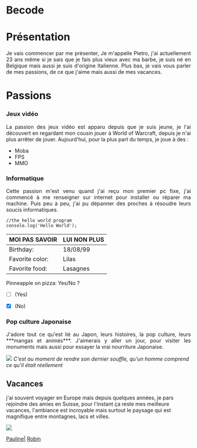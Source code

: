 # Becode

# Présentation #
<div align="justify"> Je vais commencer par me présenter, Je m'appelle Pietro, 
j'ai actuellement 23 ans même si je sais que je fais plus vieux 
avec ma barbe, je suis né en Belgique mais aussi je suis d'origine Italienne. Plus bas, je vais vous parler de mes passions, de ce que
j'aime mais aussi de mes vacances. </div>

# Passions #
### Jeux vidéo ###
<div align="justify"> La passion des jeux vidéo est apparu depuis que je suis jeune, je l'ai découvert en regardant mon cousin jouer à World of Warcraft, depuis je n'ai plus arrêter de jouer. Aujourd'hui, pour la plus part du temps, je joue à des :

* Moba
* FPS
* MMO
 
 </div>

### Informatique ###
<div align="justify"> Cette passion m'est venu quand j'ai reçu mon premier pc fixe, 
j'ai commencé à me renseigner sur internet pour installer ou 
réparer ma machine. Puis peu à peu, j'ai pu dépanner des proches à résoudre leurs soucis informatiques. </div>

``` 
//the hello world program
console.log('Hello World'); 
``` 
|MOI PAS SAVOIR | LUI NON PLUS |
--------------|-----------------
| Birthday:  | 18/08/99   |
| Favorite color:  | Lilas  |
| Favorite food:  |  Lasagnes  |

Pinneapple on pizza: Yes/No ? 

- [ ] (Yes)
- [x] (No)


### Pop culture Japonaise ###

<div align="justify">J'adore tout ce qu'est lié au Japon, leurs histoires, la pop culture, leurs ***mangas et animés***. J'aimerais y aller un jour, pour visiter les monuments mais aussi pour essayer la vrai nourriture Japonaise. </div>

![](https://content.r9cdn.net/rimg/dimg/6d/f6/e7830ae3-hood-216858-16635d56a51.jpg?width=1366&height=768&xhint=1413&yhint=1103&crop=true)
*C'est au moment de rendre son dernier souffle, qu'un homme comprend ce qu'il était réellement* 

## Vacances ##
j'ai souvent voyager en Europe mais depuis quelques années, je pars rejoindre des amies en Suisse, pour l'instant ça reste mes meilleure vacances, l'ambiance est incroyable mais surtout le paysage qui est magnifique entre montagnes, lacs et villes.

![](https://i.ytimg.com/vi/udI_BpHBx-U/maxresdefault.jpg)

[Pauline](https://github.com/PaulineNvle/markdown-challenge)| [Robin](https://github.com/RobinThijsen/markdown-challenge)


